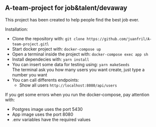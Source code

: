 ## A-team-project for job&talent/devaway

This project has been created to help people find the best job ever.

Installation:

- Clone the repository with:
  `git clone https://github.com/juanfril/A-team-project.git`\
- Start docker project with:
  `docker-compose up`
- Open a terminal inside the project with:
  `docker-compose exec app sh`
- Install dependecies with:
  `yarn install`
- You can insert some data for testing using:
  `yarn makeSeeds` </br>
The terminal ask you how many users you want create, just type a number you want
- You can call differents endpoints:
  - Show all users
  `http://localhost:8080/api/users`
  
If you get some errors when you run the docker-compose, pay attention with:
-  Postgres image uses the port 5430
-  App image uses the port 8080
-  .env variables have the required values
